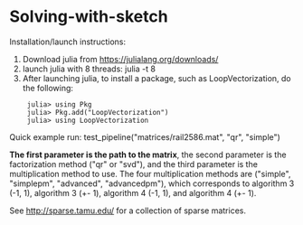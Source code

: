 # Solving-with-sketch

Installation/launch instructions:

1. Download julia from https://julialang.org/downloads/
2. launch julia with 8 threads: julia -t 8
3. After launching julia, to install a package, such as LoopVectorization, do the following:
   ```
    julia> using Pkg
    julia> Pkg.add("LoopVectorization")
    julia> using LoopVectorization
   ```


Quick example run:
test_pipeline("matrices/rail2586.mat", "qr", "simple")

**The first parameter is the path to the matrix**, the second parameter is the factorization method ("qr" or "svd"), and the third parameter is the multiplication method to use. 
The four multiplication methods are ("simple", "simplepm", "advanced", "advancedpm"), which corresponds to algorithm 3 (-1, 1), algorithm 3 (+- 1), algorithm 4 (-1, 1), and algorithm 4 (+- 1).

See http://sparse.tamu.edu/ for a collection of sparse matrices.



